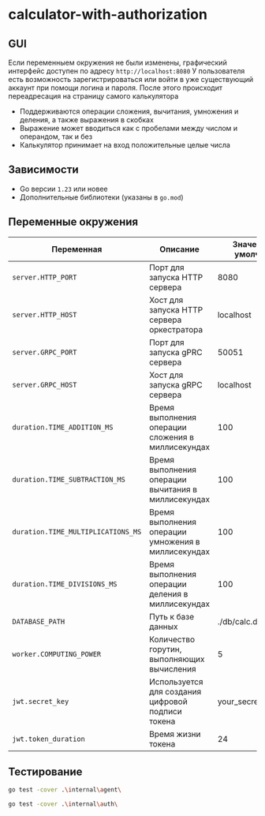 # calculator-with-authorization

## GUI

Если переменныем окружения не были изменены, графический интерфейс доступен по адресу ```http://localhost:8080```
У пользователя есть возможность зарегистрироваться или войти в уже существующий аккаунт при помощи логина и пароля. После этого происходит переадресация на страницу самого калькулятора

- Поддерживаются операции сложения, вычитания, умножения и деления, а также выражения в скобках
- Выражение может вводиться как с пробелами между числом и операндом, так и без
- Калькулятор принимает на вход положительные целые числа

## Зависимости

- Go версии ```1.23``` или новее
- Дополнительные библиотеки (указаны в ```go.mod```)

## Переменные окружения

| Переменная                             | Описание                                            | Значение по умолчанию |
|----------------------------------------|-----------------------------------------------------|-----------------------|
| ```server.HTTP_PORT```                 | Порт для запуска HTTP сервера                       | 8080                  |
| ```server.HTTP_HOST```                 | Хост для запуска HTTP сервера оркестратора          | localhost             |
| ```server.GRPC_PORT```                 | Порт для запуска gPRC сервера                       | 50051                 |
| ```server.GRPC_HOST```                 | Хост для запуска gRPC сервера                       | localhost             |
| ```duration.TIME_ADDITION_MS```        | Время выполнения операции сложения в миллисекундах  | 100                   |
|```duration.TIME_SUBTRACTION_MS```      | Время выполнения операции вычитания в миллисекундах | 100                   |
| ```duration.TIME_MULTIPLICATIONS_MS``` | Время выполнения операции умножения в миллисекундах | 100                   |
| ```duration.TIME_DIVISIONS_MS```       | Время выполнения операции деления в миллисекундах   | 100                   |
| ```DATABASE_PATH```                    | Путь к базе данных                                  |./db/calc.db           |
| ```worker.COMPUTING_POWER```           | Количество горутин, выполняющих вычисления          | 5                     |
| ```jwt.secret_key```                   | Используется для создания цифровой подписи токена   | your_secret_key_here  |
| ```jwt.token_duration```               | Время жизни токена                                  | 24                    |

## Тестирование

```bash
go test -cover .\internal\agent\
```

```bash
go test -cover .\internal\auth\
```